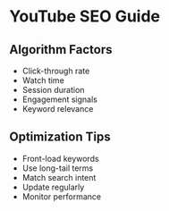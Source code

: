 # YouTube SEO Guide
## Algorithm Factors
- Click-through rate
- Watch time
- Session duration
- Engagement signals
- Keyword relevance

## Optimization Tips
- Front-load keywords
- Use long-tail terms
- Match search intent
- Update regularly
- Monitor performance
